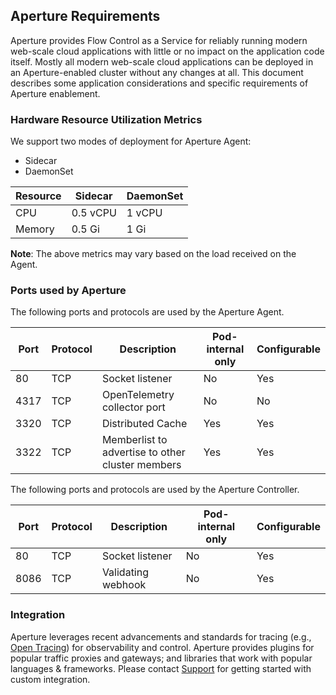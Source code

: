 ## Aperture Requirements

Aperture provides Flow Control as a Service for reliably running modern web-scale cloud applications with little or no impact on the application code itself. Mostly all modern web-scale cloud applications can be deployed in an Aperture-enabled cluster without any changes at all. This document describes some application considerations and specific requirements of Aperture enablement.

### Hardware Resource Utilization Metrics

We support two modes of deployment for Aperture Agent:

- Sidecar
- DaemonSet

| Resource | Sidecar  | DaemonSet |
| -------- | -------- | --------- |
| CPU      | 0.5 vCPU | 1 vCPU    |
| Memory   | 0.5 Gi   | 1 Gi      |

**Note**: The above metrics may vary based on the load received on the Agent.

### Ports used by Aperture

The following ports and protocols are used by the Aperture Agent.

| Port | Protocol | Description                                      | Pod-internal only | Configurable |
| ---- | -------- | ------------------------------------------------ | ----------------- | ------------ |
| 80   | TCP      | Socket listener                                  | No                | Yes          |
| 4317 | TCP      | OpenTelemetry collector port                     | No                | No           |
| 3320 | TCP      | Distributed Cache                                | Yes               | Yes          |
| 3322 | TCP      | Memberlist to advertise to other cluster members | Yes               | Yes          |

The following ports and protocols are used by the Aperture Controller.

| Port | Protocol | Description        | Pod-internal only | Configurable |
| ---- | -------- | ------------------ | ----------------- | ------------ |
| 80   | TCP      | Socket listener    | No                | Yes          |
| 8086 | TCP      | Validating webhook | No                | Yes          |

### Integration

Aperture leverages recent advancements and standards for tracing (e.g., [Open Tracing](https://opentracing.io)) for observability and control. Aperture provides plugins for popular traffic proxies and gateways; and libraries that work with popular languages & frameworks. Please contact [Support](mailto:support@fluxninja.com) for getting started with custom integration.
